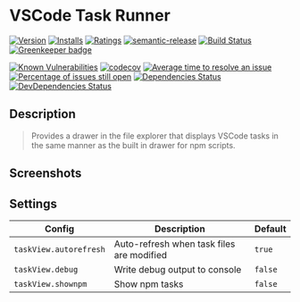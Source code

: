 # VSCode Task Runner

[![Version](https://vsmarketplacebadge.apphb.com/version-short/spmeesseman.vscode-taskview.svg)](https://marketplace.visualstudio.com/items?itemName=spmeesseman.vscode-taskview)
[![Installs](https://vsmarketplacebadge.apphb.com/installs-short/spmeesseman.vscode-taskview.svg)](https://marketplace.visualstudio.com/items?itemName=spmeesseman.vscode-taskview)
[![Ratings](https://vsmarketplacebadge.apphb.com/rating-short/spmeesseman.vscode-taskview.svg)](https://marketplace.visualstudio.com/items?itemName=spmeesseman.vscode-taskview)
[![semantic-release](https://img.shields.io/badge/%20%20%F0%9F%93%A6%F0%9F%9A%80-semantic--release-e10079.svg)](https://github.com/semantic-release/semantic-release)
[![Build Status](https://dev.azure.com/spmeesseman/vscode-taskview/_apis/build/status/spmeesseman.vscode-taskview?branchName=master)](https://dev.azure.com/spmeesseman/vscode-taskview/_build/latest?definitionId=6&branchName=master)
[![Greenkeeper badge](https://badges.greenkeeper.io/spmeesseman/vscode-taskview.svg)](https://greenkeeper.io/)

[![Known Vulnerabilities](https://snyk.io/test/github/spmeesseman/vscode-taskview/badge.svg)](https://snyk.io/test/github/spmeesseman/vscode-taskview)
[![codecov](https://codecov.io/gh/spmeesseman/vscode-taskview/branch/master/graph/badge.svg)](https://codecov.io/gh/spmeesseman/vscode-taskview)
[![Average time to resolve an issue](https://isitmaintained.com/badge/resolution/spmeesseman/vscode-taskview.svg)](https://isitmaintained.com/project/spmeesseman/vscode-taskview "Average time to resolve an issue")
[![Percentage of issues still open](https://isitmaintained.com/badge/open/spmeesseman/vscode-taskview.svg)](https://isitmaintained.com/project/spmeesseman/vscode-taskview "Percentage of issues still open")
[![Dependencies Status](https://david-dm.org/spmeesseman/vscode-taskview/status.svg)](https://david-dm.org/spmeesseman/vscode-taskview)
[![DevDependencies Status](https://david-dm.org/spmeesseman/vscode-taskview/dev-status.svg)](https://david-dm.org/spmeesseman/vscode-taskview?type=dev)

## Description

> Provides a drawer in the file explorer that displays VSCode tasks in the same manner as the built in drawer for npm scripts.

## Screenshots

<!--![extension ss1](https://github.com/spmeesseman/vscode-taskview/blob/master/res/taskview.jpg?raw=true)-->

## Settings

|Config|Description|Default|
|-|-|-|
|`taskView.autorefresh`|Auto-refresh when task files are modified|`true`|
|`taskView.debug`|Write debug output to console|`false`|
|`taskView.shownpm`|Show npm tasks|`false`|
